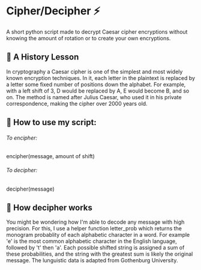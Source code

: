 Cipher/Decipher ⚡
=============
A short python script made to decrypt Caesar cipher encryptions without knowing the amount of rotation or to create your own encryptions.

## 📜 A History Lesson
In cryptography a Caesar cipher is one of the simplest and most widely known encryption techniques. In it, each letter in the plaintext is replaced by a letter some fixed number of positions down the alphabet. For example, with a left shift of 3, D would be replaced by A, E would become B, and so on. The method is named after Julius Caesar, who used it in his private correspondence, making the cipher over 2000 years old.

## 📒 How to use my script:
###### To encipher: 
encipher(message, amount of shift)
###### To decipher:
decipher(message)
  
 ## 🤖 How decipher works
You might be wondering how I'm able to decode any message with high precision. For this, I use a helper function letter_prob which returns the monogram probablity of each alphabetic character in a word. For example 'e' is the most common alphabetic character in the English language, followed by 't' then 'a'. Each possible shifted string is assigned a sum of these probabilities, and the string with the greatest sum is likely the original message. The lunguistic data is adapted from Gothenburg University.
